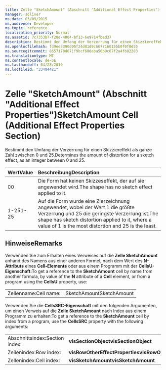 ```yaml
---
title: Zelle "SketchAmount" (Abschnitt "Additional Effect Properties")
manager: soliver
ms.date: 03/09/2015
ms.audience: Developer
ms.topic: reference
localization_priority: Normal
ms.assetid: 7c7353b7-f28e-4004-bf13-6e9714fbed37
description: Bestimmt den Umfang der Verzerrung für einen Skizziereffekt als ganze Zahl zwischen 0 und 25.
ms.openlocfilehash: fd9ee3390d05f24d81d9c6677160155b0f0f0d35
ms.sourcegitcommit: 8657170d071f9bcf680aba50b9c07f2a4fb82283
ms.translationtype: MT
ms.contentlocale: de-DE
ms.lasthandoff: 04/28/2019
ms.locfileid: "33404421"
---
```

# <a name="sketchamount-cell-additional-effect-properties-section"></a><span data-ttu-id="4d805-103">Zelle "SketchAmount" (Abschnitt "Additional Effect Properties")</span><span class="sxs-lookup"><span data-stu-id="4d805-103">SketchAmount Cell (Additional Effect Properties Section)</span></span>

<span data-ttu-id="4d805-104">Bestimmt den Umfang der Verzerrung für einen Skizziereffekt als ganze Zahl zwischen 0 und 25.</span><span class="sxs-lookup"><span data-stu-id="4d805-104">Determines the amount of distortion for a sketch effect, as an integer between 0 and 25.</span></span> 
  
|<span data-ttu-id="4d805-105">**Wert**</span><span class="sxs-lookup"><span data-stu-id="4d805-105">**Value**</span></span>|<span data-ttu-id="4d805-106">**Beschreibung**</span><span class="sxs-lookup"><span data-stu-id="4d805-106">**Description**</span></span>|
|:-----|:-----|
|<span data-ttu-id="4d805-107">0</span><span class="sxs-lookup"><span data-stu-id="4d805-107">0</span></span>  <br/> |<span data-ttu-id="4d805-108">Die Form hat keinen Skizzeseffekt, der auf sie angewendet wird.</span><span class="sxs-lookup"><span data-stu-id="4d805-108">The shape has no sketch effect applied to it.</span></span>  <br/> |
|<span data-ttu-id="4d805-109">1-25</span><span class="sxs-lookup"><span data-stu-id="4d805-109">1-25</span></span>  <br/> |<span data-ttu-id="4d805-110">Auf die Form wurde eine Zierzeichnung angewendet, wobei der Wert 1 die größte Verzerrung und 25 die geringste Verzerrung ist.</span><span class="sxs-lookup"><span data-stu-id="4d805-110">The shape has sketch distortion applied to it, where a value of 1 is the most distortion and 25 is the least.</span></span>  <br/> |
   
## <a name="remarks"></a><span data-ttu-id="4d805-111">Hinweise</span><span class="sxs-lookup"><span data-stu-id="4d805-111">Remarks</span></span>

<span data-ttu-id="4d805-112">Verwenden Sie zum Erhalten eines Verweises auf die **Zelle SketchAmount** anhand des Namens aus einer anderen Formel, nach dem Wert des **N-Attributs** eines **Cell-Elements** oder aus einem Programm mit der **CellsU-Eigenschaft:**</span><span class="sxs-lookup"><span data-stu-id="4d805-112">To get a reference to the **SketchAmount** cell by name from another formula, by value of the **N** attribute of a **Cell** element, or from a program using the **CellsU** property, use:</span></span> 
  
|||
|:-----|:-----|
| <span data-ttu-id="4d805-113">Zellenname:</span><span class="sxs-lookup"><span data-stu-id="4d805-113">Cell name:</span></span>  <br/> | <span data-ttu-id="4d805-114">SketchAmount</span><span class="sxs-lookup"><span data-stu-id="4d805-114">SketchAmount</span></span>  <br/> |
   
<span data-ttu-id="4d805-115">Verwenden Sie die **CellsSRC-Eigenschaft** mit den folgenden Argumenten, um einen Verweis auf die **Zelle SketchAmount** nach Index aus einem Programm zu erhalten:</span><span class="sxs-lookup"><span data-stu-id="4d805-115">To get a reference to the **SketchAmount** cell by index from a program, use the **CellsSRC** property with the following arguments:</span></span> 
  
|||
|:-----|:-----|
| <span data-ttu-id="4d805-116">Abschnittsindex:</span><span class="sxs-lookup"><span data-stu-id="4d805-116">Section index:</span></span>  <br/> |<span data-ttu-id="4d805-117">**visSectionObject**</span><span class="sxs-lookup"><span data-stu-id="4d805-117">**visSectionObject**</span></span> <br/> |
| <span data-ttu-id="4d805-118">Zeilenindex:</span><span class="sxs-lookup"><span data-stu-id="4d805-118">Row index:</span></span>  <br/> |<span data-ttu-id="4d805-119">**visRowOtherEffectProperties**</span><span class="sxs-lookup"><span data-stu-id="4d805-119">**visRowOtherEffectProperties**</span></span> <br/> |
| <span data-ttu-id="4d805-120">Zellenindex:</span><span class="sxs-lookup"><span data-stu-id="4d805-120">Cell index:</span></span>  <br/> |<span data-ttu-id="4d805-121">**visSketchAmount**</span><span class="sxs-lookup"><span data-stu-id="4d805-121">**visSketchAmount**</span></span> <br/> |
   

